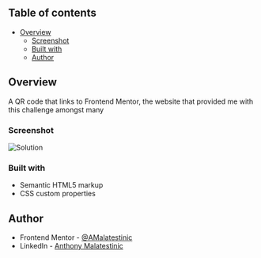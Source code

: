 ## Table of contents

- [Overview](#overview)
  - [Screenshot](#screenshot)
  - [Built with](#built-with)
  - [Author](#author)

## Overview

A QR code that links to Frontend Mentor, the website that provided me with this challenge amongst many

### Screenshot

![Solution](./solution.png)

### Built with

- Semantic HTML5 markup
- CSS custom properties

## Author

- Frontend Mentor - [@AMalatestinic](https://www.frontendmentor.io/profile/AMalatestinic)
- LinkedIn - [Anthony Malatestinic](https://www.linkedin.com/in/anthony-malatestinic-2003b5154)
